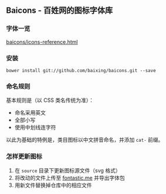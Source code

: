 ## Baicons - 百姓网的图标字体库

### 字体一览

[baicons/icons-reference.html](http://baixing.github.io/baicons/icons-reference.html)

### 安装

`bower install git://github.com/baixing/baicons.git --save`

### 命名规则

基本规则是（以 CSS 类名传统为准）：

* 命名采用英文
* 全部小写
* 使用中划线连字符

以此为基础的特例是，类目图标以中文拼音命名，并添加 `cat-` 前缀。

### 怎样更新图标

1. 在 `source` 目录下更新图标源文件（svg 格式）
1. 将改动的文件上传至 [fontastic.me](http://app.fontastic.me/) 并导出字体包
1. 用新文件替换掉仓库中的相应文件
